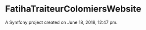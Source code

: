 FatihaTraiteurColomiersWebsite
==============================

A Symfony project created on June 18, 2018, 12:47 pm.
